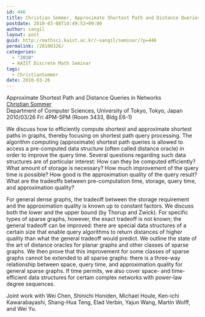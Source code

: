```yaml
---
id: 446
title: Christian Sommer, Approximate Shortest Path and Distance Queries in Networks
postdate: 2010-03-08T14:49:52+09:00
author: sangil
layout: post
guid: http://mathsci.kaist.ac.kr/~sangil/seminar/?p=446
permalink: /20100326/
categories:
  - "2010"
  - KAIST Discrete Math Seminar
tags:
  - ChristianSommer
date: 2010-03-26
---
```

<div class="talk">
  Approximate Shortest Path and Distance Queries in Networks
</div>

<div class="speaker">
  <a href="http://www.sommer.jp/">Christian Sommer</a><br /> Department of Computer Sciences, University of Tokyo, Tokyo, Japan
</div>

<div class="date">
  2010/03/26 Fri 4PM-5PM (Room 3433, Bldg E6-1)
</div>

<div class="abstract">
  <p>
    We discuss how to efficiently compute shortest and approximate shortest paths in graphs, thereby focusing on shortest path query processing. The algorithm computing (approximate) shortest path queries is allowed to access a pre-computed data structure (often called distance oracle) in order to improve the query time. Several questions regarding such data structures are of particular interest: How can they be computed efficiently? What amount of storage is necessary? How much improvement of the query time is possible? How good is the approximation quality of the query result? What are the tradeoffs between pre-computation time, storage, query time, and approximation quality?
  </p>
  
  <p>
    For general dense graphs, the tradeoff between the storage requirement and the approximation quality is known up to constant factors. We discuss both the lower and the upper bound (by Thorup and Zwick). For specific types of sparse graphs, however, the exact tradeoff is not known; the general tradeoff can be improved: there are special data structures of a certain size that enable query algorithms to return distances of higher quality than what the general tradeoff would predict. We outline the state of the art of distance oracles for planar graphs and other classes of sparse graphs. We then prove that this improvement for some classes of sparse graphs cannot be extended to all sparse graphs: there is a three-way relationship between space, query time, and approximation quality for general sparse graphs. If time permits, we also cover space- and time-efficient data structures for certain complex networks with power-law degree sequences.
  </p>
  
  <p>
    Joint work with Wei Chen, Shinichi Honiden, Michael Houle, Ken-ichi Kawarabayashi, Shang-Hua Teng, Elad Verbin, Yajun Wang, Martin Wolff, and Wei Yu.
  </p>
</div>